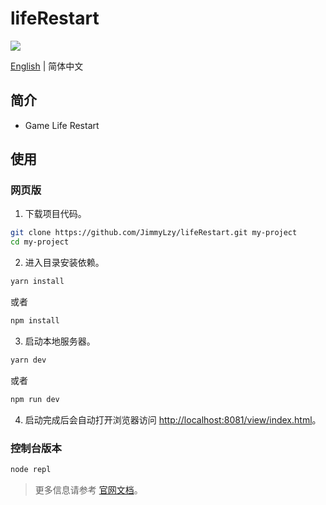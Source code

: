 # lifeRestart

<a href="https://discord.gg/a27sYDQE"><img src="https://img.shields.io/discord/887806403820007487?color=%23FEE75C&label=Discord&logo=discord&logoColor=white&style=for-the-badge" /></a>

[English](./README.md) | 简体中文

## 简介

- Game Life Restart

## 使用

### 网页版

1. 下载项目代码。

```bash
git clone https://github.com/JimmyLzy/lifeRestart.git my-project
cd my-project
```

2. 进入目录安装依赖。

```bash
yarn install
```

或者

```bash
npm install
```

3. 启动本地服务器。

```bash
yarn dev
```

或者

```bash
npm run dev
```

4. 启动完成后会自动打开浏览器访问 [http://localhost:8081/view/index.html](http://localhost:8081/view/index.html)。

### 控制台版本

```bash
node repl
```

> 更多信息请参考 [官网文档](https://liferestart.syaro.io/)。
